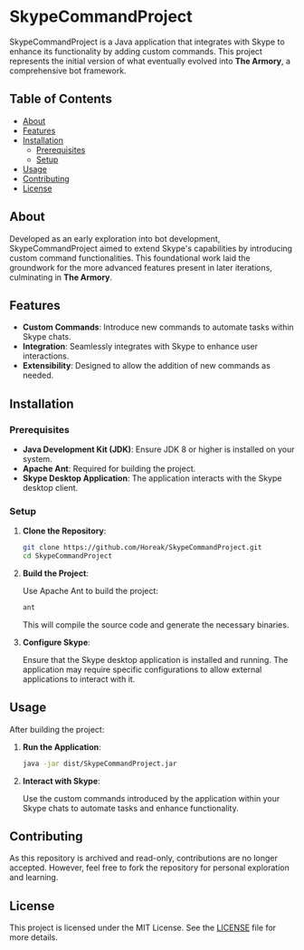 # SkypeCommandProject

SkypeCommandProject is a Java application that integrates with Skype to enhance its functionality by adding custom commands. This project represents the initial version of what eventually evolved into **The Armory**, a comprehensive bot framework.

## Table of Contents

- [About](#about)
- [Features](#features)
- [Installation](#installation)
  - [Prerequisites](#prerequisites)
  - [Setup](#setup)
- [Usage](#usage)
- [Contributing](#contributing)
- [License](#license)

## About

Developed as an early exploration into bot development, SkypeCommandProject aimed to extend Skype's capabilities by introducing custom command functionalities. This foundational work laid the groundwork for the more advanced features present in later iterations, culminating in **The Armory**.

## Features

- **Custom Commands**: Introduce new commands to automate tasks within Skype chats.
- **Integration**: Seamlessly integrates with Skype to enhance user interactions.
- **Extensibility**: Designed to allow the addition of new commands as needed.

## Installation

### Prerequisites

- **Java Development Kit (JDK)**: Ensure JDK 8 or higher is installed on your system.
- **Apache Ant**: Required for building the project.
- **Skype Desktop Application**: The application interacts with the Skype desktop client.

### Setup

1. **Clone the Repository**:

   ```bash
   git clone https://github.com/Horeak/SkypeCommandProject.git
   cd SkypeCommandProject
   ```

2. **Build the Project**:

   Use Apache Ant to build the project:

   ```bash
   ant
   ```

   This will compile the source code and generate the necessary binaries.

3. **Configure Skype**:

   Ensure that the Skype desktop application is installed and running. The application may require specific configurations to allow external applications to interact with it.

## Usage

After building the project:

1. **Run the Application**:

   ```bash
   java -jar dist/SkypeCommandProject.jar
   ```

2. **Interact with Skype**:

   Use the custom commands introduced by the application within your Skype chats to automate tasks and enhance functionality.

## Contributing

As this repository is archived and read-only, contributions are no longer accepted. However, feel free to fork the repository for personal exploration and learning.

## License

This project is licensed under the MIT License. See the [LICENSE](LICENSE) file for more details.
